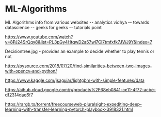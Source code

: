 # ML-Algorithms
ML Algorithms info from various websites -- analytics vidhya -- towards datascience -- geeks for geeks -- tutorials point 


https://www.youtube.com/watch?v=8PJ24SrQqy8&list=PL3pGy4HtqwD2a57wl7Cl7tmfxfk7JWJ9Y&index=7


Decisiontree.jpg - provides an example to decide whether to play tennis or not



https://pysource.com/2018/07/20/find-similarities-between-two-images-with-opencv-and-python/



https://www.kaggle.com/jsaguiar/lightgbm-with-simple-features/data

https://aihub.cloud.google.com/p/products%2F68eb0841-ce11-4f72-acbe-df2314dae6f7


https://rargb.to/torrent/freecourseweb-pluralsight-expediting-deep-learning-with-transfer-learning-pytorch-playbook-3918321.html
